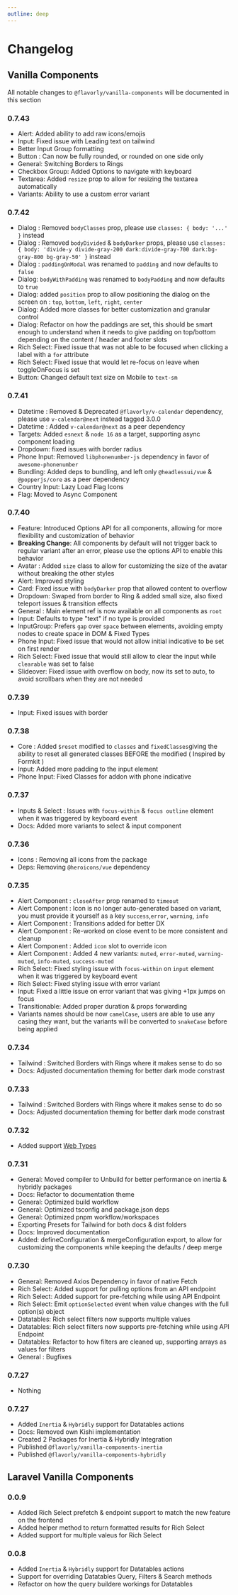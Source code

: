 ```yaml
---
outline: deep
---
```


# Changelog

## Vanilla Components

All notable changes to `@flavorly/vanilla-components` will be documented in this section

### 0.7.43
- Alert: Added ability to add raw icons/emojis
- Input: Fixed issue with Leading text on tailwind
- Better Input Group formatting
- Button : Can now be fully rounded, or rounded on one side only
- General: Switching Borders to Rings
- Checkbox Group: Added Options to navigate with keyboard
- Textarea: Added `resize` prop to allow for resizing the textarea automatically
- Variants: Ability to use a custom error variant

### 0.7.42
- Dialog : Removed `bodyClasses` prop, please use `classes: { body: '...' }` instead
- Dialog : Removed `bodyDivided` & `bodyDarker` props, please use `classes: { body: 'divide-y divide-gray-200 dark:divide-gray-700 dark:bg-gray-800 bg-gray-50' }` instead
- Dialog : `paddingOnModal` was renamed to `padding` and now defaults to `false`
- Dialog: `bodyWithPadding` was renamed to `bodyPadding` and now defaults to `true`
- Dialog: added `position` prop to allow positioning the dialog on the screen on : `top`, `bottom`, `left`, `right`, `center`
- Dialog: Added more classes for better customization and granular control
- Dialog: Refactor on how the paddings are set, this should be smart enough to understand when it needs to give padding on top/bottom depending on the content / header and footer slots
- Rich Select: Fixed issue that was not able to be focused when clicking a label with a `for` attribute
- Rich Select: Fixed issue that would let re-focus on leave when toggleOnFocus is set
- Button: Changed default text size on Mobile to `text-sm`

### 0.7.41
- Datetime : Removed & Deprecated `@flavorly/v-calendar` dependency, please use `v-calendar@next` instead tagged 3.0.0
- Datetime : Added `v-calendar@next` as a peer dependency
- Targets: Added `esnext` & `node 16` as a target, supporting async component loading
- Dropdown: fixed issues with border radius
- Phone Input: Removed `libphonenumber-js` dependency in favor of `awesome-phonenumber`
- Bundling: Added deps to bundling, and left only `@headlessui/vue` & `@popperjs/core` as a peer dependency
- Country Input: Lazy Load Flag Icons
- Flag: Moved to Async Component

### 0.7.40
- Feature: Introduced Options API for all components, allowing for more flexibility and customization of behavior
- **Breaking Change**: All components by default will not trigger back to regular variant after an error, please use the options API to enable this behavior
- Avatar : Added `size` class to allow for customizing the size of the avatar without breaking the other styles
- Alert: Improved styling
- Card: Fixed issue with `bodyDarker` prop that allowed content to overflow
- Dropdown: Swaped from border to Ring & added small size, also fixed teleport issues & transition effects
- General : Main element ref is now available on all components as `root`
- Input: Defaults to type "text" if no type is provided
- InputGroup: Prefers `gap` over `space` between elements, avoiding empty nodes to create space in DOM & Fixed Types
- Phone Input: Fixed issue that would not allow initial indicative to be set on first render
- Rich Select: Fixed issue that would still allow to clear the input while `clearable` was set to false
- Slideover: Fixed issue with overflow on body, now its set to auto, to avoid scrollbars when they are not needed

### 0.7.39
- Input: Fixed issues with border

### 0.7.38
- Core : Added `$reset` modified to `classes` and `fixedClasses`giving the ability to reset all generated classes BEFORE the modified ( Inspired by Formkit )
- Input: Added more padding to the input element
- Phone Input: Fixed Classes for addon with phone indicative

### 0.7.37
- Inputs & Select : Issues with `focus-within` & `focus outline` element when it was triggered by keyboard event
- Docs: Added more variants to select & input component

### 0.7.36
- Icons : Removing all icons from the package
- Deps: Removing `@heroicons/vue` dependency

### 0.7.35
- Alert Component : `closeAfter` prop renamed to `timeout`
- Alert Component : Icon is no longer auto-generated based on variant, you must provide it yourself as a key `success`,`error`, `warning`, `info`
- Alert Component : Transitions added for better DX
- Alert Component : Re-worked on close event to be more consistent and cleanup
- Alert Component : Added `icon` slot to override icon
- Alert Component : Added 4 new variants: `muted`, `error-muted`, `warning-muted`, `info-muted`, `success-muted`
- Rich Select: Fixed styling issue with `focus-within` on `input` element when it was triggered by keyboard event
- Rich Select: Fixed styling issue with error variant
- Input: Fixed a little issue on error variant that was giving +1px jumps on focus
- Transitionable: Added proper duration & props forwarding
- Variants names should be now `camelCase`, users are able to use any casing they want, but the variants will be converted to `snakeCase` before being applied


### 0.7.34
- Tailwind : Switched Borders with Rings where it makes sense to do so
- Docs: Adjusted documentation theming for better dark mode constrast

### 0.7.33
- Tailwind : Switched Borders with Rings where it makes sense to do so
- Docs: Adjusted documentation theming for better dark mode constrast

### 0.7.32
- Added support [Web Types](https://github.com/JetBrains/web-types/tree/master)

### 0.7.31

- General: Moved compiler to Unbuild for better performance on inertia & hybridly packages
- Docs: Refactor to documentation theme
- General: Optimized build workflow
- General: Optimized tsconfig and package.json deps
- General: Optimized pnpm workflow/workspaces
- Exporting Presets for Tailwind for both docs & dist folders
- Docs: Improved documentation
- Added: defineConfiguration & mergeConfiguration export, to allow for customizing the components while keeping the defaults / deep merge


### 0.7.30

- General: Removed Axios Dependency in favor of native Fetch
- Rich Select: Added support for pulling options from an API endpoint
- Rich Select: Added support for pre-fetching while using API Endpoint
- Rich Select: Emit `optionSelected` event when value changes with the full option(s) object
- Datatables: Rich select filters now supports multiple values
- Datatables: Rich select filters now supports pre-fetching while using API Endpoint
- Datatables: Refactor to how filters are cleaned up, supporting arrays as values for filters
- General : Bugfixes


### 0.7.27

- Nothing

### 0.7.27

- Added `Inertia` & `Hybridly` support for Datatables actions
- Docs: Removed own Kishi implementation
- Created 2 Packages for Inertia & Hybridly Integration
- Published `@flavorly/vanilla-components-inertia`
- Published `@flavorly/vanilla-components-hybridly`



## Laravel Vanilla Components

### 0.0.9

- Added Rich Select prefetch & endpoint support to match the new feature on the frontend
- Added helper method to return formatted results for Rich Select
- Added support for multiple valeus for Rich Select

### 0.0.8

- Added `Inertia` & `Hybridly` support for Datatables actions
- Support for overriding Datatables Query, Filters & Search methods
- Refactor on how the query buildere workings for Datatables




